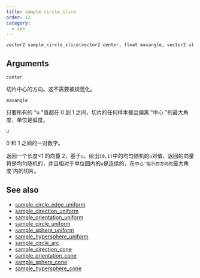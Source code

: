 ```yaml
---
title: sample_circle_slice
order: 12
category:
  - vex
---
```


`vector2 sample_circle_slice(vector2 center, float maxangle, vector2 u)`

## Arguments

`center`

切片中心的方向。这不需要被规范化。

`maxangle`

只要所有的 "u "值都在 0 到 1 之间，切片的任何样本都会偏离 "中心 "的最大角度，单位是弧度。

`u`

0 和 1 之间的一对数字。

返回一个长度<1 的向量 2，基于`u`。给出`[0,1)`中的均匀随机的`u`对值，返回的向量将是均匀随机的，并且相对于单位圆内的`u`是连续的，在`中心'指示的方向的`最大角度'内的切片。

## See also

- [sample_circle_edge_uniform](sample_circle_edge_uniform.html)
- [sample_direction_uniform](sample_direction_uniform.html)
- [sample_orientation_uniform](sample_orientation_uniform.html)
- [sample_circle_uniform](sample_circle_uniform.html)
- [sample_sphere_uniform](sample_sphere_uniform.html)
- [sample_hypersphere_uniform](sample_hypersphere_uniform.html)
- [sample_circle_arc](sample_circle_arc.html)
- [sample_direction_cone](sample_direction_cone.html)
- [sample_orientation_cone](sample_orientation_cone.html)
- [sample_sphere_cone](sample_sphere_cone.html)
- [sample_hypersphere_cone](sample_hypersphere_cone.html)
